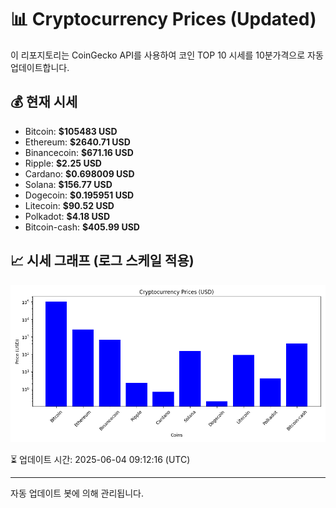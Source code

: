 
# 📊 Cryptocurrency Prices (Updated)

이 리포지토리는 CoinGecko API를 사용하여 코인 TOP 10 시세를 10분가격으로 자동 업데이트합니다.

## 💰 현재 시세
- Bitcoin: **$105483 USD**
- Ethereum: **$2640.71 USD**
- Binancecoin: **$671.16 USD**
- Ripple: **$2.25 USD**
- Cardano: **$0.698009 USD**
- Solana: **$156.77 USD**
- Dogecoin: **$0.195951 USD**
- Litecoin: **$90.52 USD**
- Polkadot: **$4.18 USD**
- Bitcoin-cash: **$405.99 USD**

## 📈 시세 그래프 (로그 스케일 적용)
![Crypto Prices](crypto_prices.png)

⏳ 업데이트 시간: 2025-06-04 09:12:16 (UTC)

---
자동 업데이트 봇에 의해 관리됩니다.
